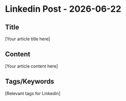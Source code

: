 # Linkedin Post - 2026-06-22

## Title
[Your article title here]

## Content
[Your article content here]

## Tags/Keywords
[Relevant tags for Linkedin]
